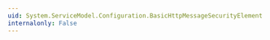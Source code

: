 ```yaml
---
uid: System.ServiceModel.Configuration.BasicHttpMessageSecurityElement.#ctor
internalonly: False
---
```

